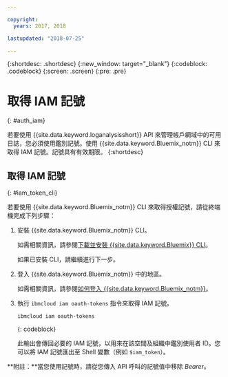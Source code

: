 ```yaml
---

copyright:
  years: 2017, 2018

lastupdated: "2018-07-25"

---
```



{:shortdesc: .shortdesc}
{:new_window: target="_blank"}
{:codeblock: .codeblock}
{:screen: .screen}
{:pre: .pre}


# 取得 IAM 記號
{: #auth_iam}

若要使用 {{site.data.keyword.loganalysisshort}} API 來管理帳戶網域中的可用日誌，您必須使用鑑別記號。使用 {{site.data.keyword.Bluemix_notm}} CLI 來取得 IAM 記號。記號具有有效期限。
{:shortdesc}


## 取得 IAM 記號
{: #iam_token_cli}

若要使用 {{site.data.keyword.Bluemix_notm}} CLI 來取得授權記號，請從終端機完成下列步驟：

1. 安裝 {{site.data.keyword.Bluemix_notm}} CLI。

   如需相關資訊，請參閱[下載並安裝 {{site.data.keyword.Bluemix}} CLI](/docs/cli/index.html#overview)。
   
   如果已安裝 CLI，請繼續進行下一步。
    
2. 登入 {{site.data.keyword.Bluemix_notm}} 中的地區。 

    如需相關資訊，請參閱[如何登入 {{site.data.keyword.Bluemix_notm}}](/docs/services/CloudLogAnalysis/qa/cli_qa.html#login)。
	
3. 執行 `ibmcloud iam oauth-tokens` 指令來取得 IAM 記號。

    ```
	ibmcloud iam oauth-tokens
	```
	{: codeblock}
	
	此輸出會傳回必要的 IAM 記號，以用來在該空間及組織中鑑別使用者 ID。您可以將 IAM 記號匯出至 Shell 變數（例如 `$iam_token`）。



**附註：**當您使用記號時，請從您傳入 API 呼叫的記號值中移除 *Bearer*。

